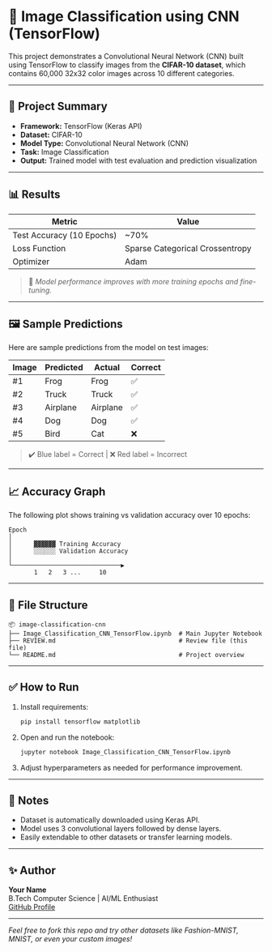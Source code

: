 # 🧠 Image Classification using CNN (TensorFlow)

This project demonstrates a Convolutional Neural Network (CNN) built using TensorFlow to classify images from the **CIFAR-10 dataset**, which contains 60,000 32x32 color images across 10 different categories.

---

## 📌 Project Summary

- **Framework:** TensorFlow (Keras API)
- **Dataset:** CIFAR-10
- **Model Type:** Convolutional Neural Network (CNN)
- **Task:** Image Classification
- **Output:** Trained model with test evaluation and prediction visualization

---

## 📊 Results

| Metric       | Value         |
|--------------|---------------|
| Test Accuracy (10 Epochs) | ~70% |
| Loss Function | Sparse Categorical Crossentropy |
| Optimizer     | Adam |

> 🎯 *Model performance improves with more training epochs and fine-tuning.*

---

## 🖼️ Sample Predictions

Here are sample predictions from the model on test images:

| Image | Predicted | Actual    | Correct |
|-------|-----------|-----------|---------|
| #1    | Frog      | Frog      | ✅       |
| #2    | Truck     | Truck     | ✅       |
| #3    | Airplane  | Airplane  | ✅       |
| #4    | Dog       | Dog       | ✅       |
| #5    | Bird      | Cat       | ❌       |

> ✔️ Blue label = Correct | ❌ Red label = Incorrect

---

## 📈 Accuracy Graph

The following plot shows training vs validation accuracy over 10 epochs:

```
Epoch
│
│      ▓▓▓▓▓▓ Training Accuracy
│      ░░░░░░ Validation Accuracy
│
└──────────────────────────────▶
       1   2   3 ...     10
```

---

## 📁 File Structure

```
📦 image-classification-cnn
├── Image_Classification_CNN_TensorFlow.ipynb  # Main Jupyter Notebook
├── REVIEW.md                                  # Review file (this file)
└── README.md                                  # Project overview
```

---

## ✅ How to Run

1. Install requirements:
   ```bash
   pip install tensorflow matplotlib
   ```

2. Open and run the notebook:
   ```bash
   jupyter notebook Image_Classification_CNN_TensorFlow.ipynb
   ```

3. Adjust hyperparameters as needed for performance improvement.

---

## 📌 Notes

- Dataset is automatically downloaded using Keras API.
- Model uses 3 convolutional layers followed by dense layers.
- Easily extendable to other datasets or transfer learning models.

---

## ✨ Author

**Your Name**  
B.Tech Computer Science | AI/ML Enthusiast  
[GitHub Profile](https://github.com/your-github)

---

*Feel free to fork this repo and try other datasets like Fashion-MNIST, MNIST, or even your custom images!*
